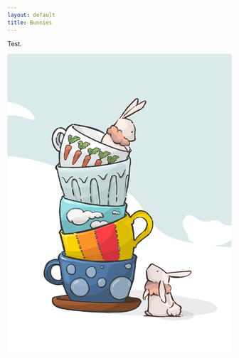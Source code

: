 ```yaml
---
layout: default
title: Bunnies
---
```


Test.

![2 Bunnies](/images/rabbit-vector.svg "2 Bunnies")

